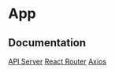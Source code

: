 # App

## Documentation
[API Server](https://github.com/Tree-School-Frontend/app-server)
[React Router](https://reactrouter.com/docs/en/v6)
[Axios](https://axios-http.com/docs/intro)